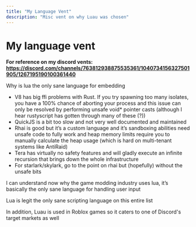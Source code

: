 ```yaml
---
title: "My Language Vent"
description: "Misc vent on why Luau was chosen"
---
```


# My language vent

**For reference on my discord vents: https://discord.com/channels/763812938875535361/1040734156327501905/1267195190100361440**

Why is lua the only sane language for embedding

- V8 has big ffi problems with Rust. If you try spawning too many isolates, you have a 100% chance of aborting your process and this issue can only be resolved by performing unsafe void\* pointer casts (although I hear rustyscript has gotten through many of these (?))
- QuickJS is a bit too slow and not very well documented and maintained
- Rhai is good but it’s a custom language and it’s sandboxing abilities need unsafe code to fully work and heap memory limits require you to manually calculate the heap usage (which is hard on multi-tenant systems like AntiRaid)
- Tera has virtually no safety features and will gladly execute an infinite recursion that brings down the whole infrastructure
- For starlark/skylark, go to the point on rhai but (hopefully) without the unsafe bits

I can understand now why the game modding industry uses lua, it’s basically the only sane language for handling user input

Lua is legit the only sane scripting language on this entire list

In addition, Luau is used in Roblox games so it caters to one of Discord's target markets as well

